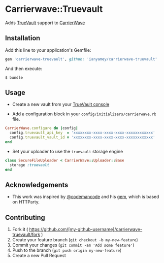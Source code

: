 # Carrierwave::Truevault

Adds [TrueVault](https://truevault.com) support to [CarrierWave](https://github.com/carrierwaveuploader/carrierwave)

## Installation

Add this line to your application's Gemfile:

```ruby
gem 'carrierwave-truevault', github: 'ianyamey/carrierwave-truevault'
```

And then execute:

    $ bundle

## Usage

* Create a new vault from your [TrueVault console](https://console.truevault.com/#/vaults)

* Add a configuration block in your `config/initializers/carrierwave.rb` file.

```ruby
CarrierWave.configure do |config|
  config.truevault_api_key  = 'xxxxxxxx-xxxx-xxxx-xxxx-xxxxxxxxxxxx'
  config.truevault_vault_id = 'xxxxxxxx-xxxx-xxxx-xxxx-xxxxxxxxxxxx'
end
```

* Set your uploader to use the `truevault` storage engine 

```ruby
class SecureFileUploader < CarrierWave::Uploader::Base
  storage :truevault
end
```

## Acknowledgements

* This work was inspired by [@codemancode](https://github.com/codemancode) and his [gem](https://github.com/codemancode/carrierwave-truevault), which is based on HTTParty.

## Contributing

1. Fork it ( https://github.com/[my-github-username]/carrierwave-truevault/fork )
2. Create your feature branch (`git checkout -b my-new-feature`)
3. Commit your changes (`git commit -am 'Add some feature'`)
4. Push to the branch (`git push origin my-new-feature`)
5. Create a new Pull Request
